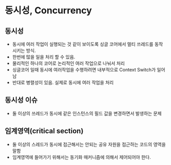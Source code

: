 # 동시성, Concurrency

## 동시성
- 동시에 여러 작업이 실행되는 것 같이 보이도록 싱글 코어에서 멀티 쓰레드를 동작시키는 방식.
- 한번에 많을 일을 처리 할 수 있음.
- 물리적인 하나의 코어로 논리적인 여러 작업으로 나눠서 처리
- 싱글코어 일때 동시에 여러작업을 수행하려면 내부적으로 Context Switch가 일어남
- 반대로 병렬성이 있음. 실제로 동시에 여러 작업을 처리

## 동시성 이슈
- 둘 이상의 쓰레드가 동시에 같은 인스턴스의 필드 값을 변경하면서 발생하는 문제

## 임계영역(critical section)
- 둘 이상의 스레드가 동시에 접근해서는 안되는 공유 자원을 접근하는 코드의 영역을 말함
- 임계영역에 들어가기 위해서는 동기화 매커니즘에 의해서 제어되어야 한다.
